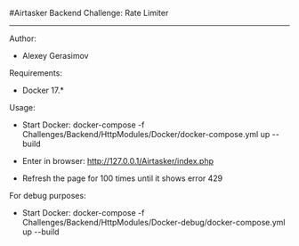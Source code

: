 #Airtasker Backend Challenge: Rate Limiter

---

Author:

- Alexey Gerasimov

Requirements:

- Docker 17.*

Usage:

- Start Docker: 
docker-compose -f Challenges/Backend/HttpModules/Docker/docker-compose.yml up --build

- Enter in browser:
http://127.0.0.1/Airtasker/index.php

- Refresh the page for 100 times until it shows error 429

For debug purposes:

- Start Docker: 
docker-compose -f Challenges/Backend/HttpModules/Docker-debug/docker-compose.yml up --build

